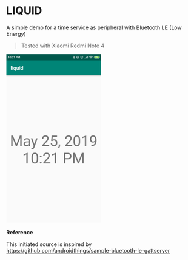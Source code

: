 # LIQUID

A simple demo for a time service as peripheral with Bluetooth LE (Low Energy)

> Tested with Xiaomi Redmi Note 4

<img src="./screenshots/ss1_com.fanxipang.liquid.png" width="250">

**Reference**

This initiated source is inspired by https://github.com/androidthings/sample-bluetooth-le-gattserver